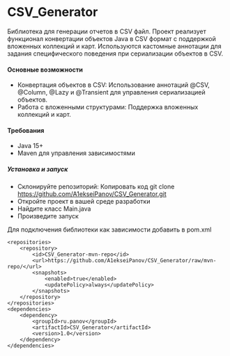 # CSV_Generator
Библиотека для генерации отчетов в CSV файл.
Проект реализует функционал конвертации объектов Java в CSV формат с поддержкой вложенных коллекций и карт. Используются кастомные аннотации для задания специфического поведения при сериализации объектов в CSV.

#### Основные возможности
- Конвертация объектов в CSV:
Использование аннотаций @CSV, @Column, @Lazy и @Transient для управления сериализацией объектов.
- Работа с вложенными структурами: Поддержка вложенных коллекций и карт.

#### Требования
- Java 15+
- Maven для управления зависимостями

##### Установка и запуск
- Склонируйте репозиторий:
Копировать код
git clone https://github.com/A1ekseiPanov/CSV_Generator.git
- Откройте проект в вашей среде разработки
- Найдите класс Main.java
- Произведите запуск

Для подключения библиотеки как зависимости добавить в pom.xml
```
<repositories>
    <repository>
        <id>CSV_Generator-mvn-repo</id>
        <url>https://github.com/A1ekseiPanov/CSV_Generator/raw/mvn-repo/</url>
        <snapshots>
            <enabled>true</enabled>
            <updatePolicy>always</updatePolicy>
        </snapshots>
    </repository>
</repositories>
<dependencies>
    <dependency>
        <groupId>ru.panov</groupId>
        <artifactId>CSV_Generator</artifactId>
        <version>1.0</version>
    </dependency>
</dependencies>
```